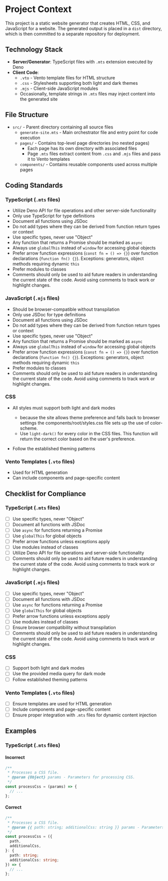 # Project Context

This project is a static website generator that creates HTML, CSS, and JavaScript for a website. The generated output is placed in a `dist` directory, which is then committed to a separate repository for deployment.

## Technology Stack

- **Server/Generator**: TypeScript files with `.mts` extension executed by Deno
- **Client Code**:
  - `.vto` - Vento template files for HTML structure
  - `.css` - Stylesheets supporting both light and dark themes
  - `.mjs` - Client-side JavaScript modules
  - Occasionally, template strings in `.mts` files may inject content into the generated site

## File Structure

- `src/` - Parent directory containing all source files
  - `generate-site.mts` - Main orchestrator file and entry point for code execution
  - `pages/` - Contains top-level page directories (no nested pages)
    - Each page has its own directory with associated files
    - Page `.mts` files extract content from `.css` and `.mjs` files and pass it to Vento templates
  - `components/` - Contains reusable components used across multiple pages

## Coding Standards

### TypeScript (`.mts` files)

- Utilize Deno API for file operations and other server-side functionality
- Only use TypeScript for type definitions
- Document all functions using JSDoc
- Do not add types where they can be derived from function return types or context
- Use specific types, never use "Object"
- Any function that returns a Promise should be marked as `async`
- Always use `globalThis` instead of `window` for accessing global objects
- Prefer arrow function expressions (`const fn = () => {}`) over function declarations (`function fn() {}`). Exceptions: generators, object methods requiring dynamic `this`
- Prefer modules to classes
- Comments should only be used to aid future readers in understanding the current state of the code. Avoid using comments to track work or highlight changes.

### JavaScript (`.mjs` files)

- Should be browser-compatible without transpilation
- Only use JSDoc for type definitions
- Document all functions using JSDoc
- Do not add types where they can be derived from function return types or context
- Use specific types, never use "Object"
- Any function that returns a Promise should be marked as `async`
- Always use `globalThis` instead of `window` for accessing global objects
- Prefer arrow function expressions (`const fn = () => {}`) over function declarations (`function fn() {}`). Exceptions: generators, object methods requiring dynamic `this`
- Prefer modules to classes
- Comments should only be used to aid future readers in understanding the current state of the code. Avoid using comments to track work or highlight changes.

### CSS

- All styles must support both light and dark modes

  - because the site allows theme preference and falls back to browser settings the components/root/styles.css file sets up the use of color-scheme.
  - Use `light-dark()` for every color in the CSS files. This function will return the correct color based on the user's preference.

- Follow the established theming patterns

### Vento Templates (`.vto` files)

- Used for HTML generation
- Can include components and page-specific content

## Checklist for Compliance

### TypeScript (`.mts` files)

- [ ] Use specific types, never "Object"
- [ ] Document all functions with JSDoc
- [ ] Use `async` for functions returning a Promise
- [ ] Use `globalThis` for global objects
- [ ] Prefer arrow functions unless exceptions apply
- [ ] Use modules instead of classes
- [ ] Utilize Deno API for file operations and server-side functionality
- [ ] Comments should only be used to aid future readers in understanding the current state of the code. Avoid using comments to track work or highlight changes.

### JavaScript (`.mjs` files)

- [ ] Use specific types, never "Object"
- [ ] Document all functions with JSDoc
- [ ] Use `async` for functions returning a Promise
- [ ] Use `globalThis` for global objects
- [ ] Prefer arrow functions unless exceptions apply
- [ ] Use modules instead of classes
- [ ] Ensure browser compatibility without transpilation
- [ ] Comments should only be used to aid future readers in understanding the current state of the code. Avoid using comments to track work or highlight changes.

### CSS

- [ ] Support both light and dark modes
- [ ] Use the provided media query for dark mode
- [ ] Follow established theming patterns

### Vento Templates (`.vto` files)

- [ ] Ensure templates are used for HTML generation
- [ ] Include components and page-specific content
- [ ] Ensure proper integration with `.mts` files for dynamic content injection

## Examples

### TypeScript (`.mts` files)

#### Incorrect

```typescript
/**
 * Processes a CSS file.
 * @param {Object} params - Parameters for processing CSS.
 */
const processCss = (params) => {
  // ...
};
```

#### Correct

```typescript
/**
 * Processes a CSS file.
 * @param {{ path: string; additionalCss: string }} params - Parameters for processing CSS.
 */
const processCss = ({
  path,
  additionalCss,
}: {
  path: string;
  additionalCss: string;
}) => {
  // ...
};
```

